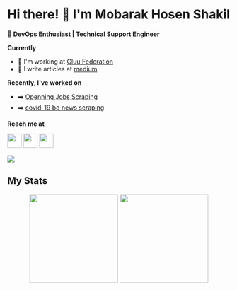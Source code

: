# Hi there! 👋 I'm Mobarak Hosen Shakil  

🚀 **DevOps Enthusiast | Technical Support Engineer**
 
**Currently**
- :office: I'm working at [Gluu Federation](https://github.com/GluuFederation)
- :pencil: I write articles at [medium](https://medium.com/@imshakil)

**Recently, I've worked on**
- :arrow_right: [Openning Jobs Scraping](https://github.com/big0one/jobs-in-mail-bd)
- :arrow_right: [covid-19 bd news scraping](https://github.com/big0one/covid-19)

<!--
**Skills, I've achieved**
- Python
- C/C++
- Java
- HTML
- CSS
- SQL
-->

**Reach me at**

<a href="https://linkedin.com/in/imshakil" target="_blank"><img height="32" width="32" src="https://cdn.jsdelivr.net/npm/simple-icons@v3/icons/linkedin.svg" /></a>
<a href="https://twitter.com/mhiceiuk" target="_blank"><img width="32" height="32" src="https://cdn.jsdelivr.net/npm/simple-icons@v3/icons/twitter.svg" /></a>
<a href="https://instagram.com/imshakil.ig" target="_blank"><img width="32" height="32" src="https://cdn.jsdelivr.net/npm/simple-icons@v3/icons/instagram.svg" /></a>

![](https://komarev.com/ghpvc/?username=imshakil)

## My Stats

<p align="center" >
  <img  height="200" src="https://github-readme-stats.vercel.app/api/top-langs/?username=imshakil&hide=html,makefile&bg_color=21223e&title_color=f6c819&text_color=fff&count_private=true&langs_count=5" />

  <img height="200" src="https://github-readme-stats.vercel.app/api?username=imshakil&bg_color=21223e&title_color=f6c819&text_color=fff&show_icons=true&icon_color=fff&count_private=true" />
</p>

<!-- 
<img align="center" height="200" src="https://github-profile-trophy.vercel.app/?username=imshakil&theme=gruvbox&row=2&margin-w=5&margin-h=5&count_private=true"/>

-->
